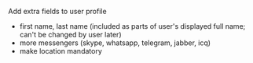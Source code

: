 Add extra fields to user profile

 - first name, last name (included as parts of user's displayed full name; can't be changed by user later)
 - more messengers (skype, whatsapp, telegram, jabber, icq)
 - make location mandatory
